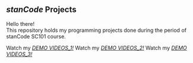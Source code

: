 ## *stanCode* Projects
Hello there!\
This repository holds my programming projects done during the period of stanCode SC101 course.

Watch my *[DEMO VIDEOS_1!](https://drive.google.com/file/d/1zrL4VMorgi9_F2cPKk8FRl_DWvjVI_SK/view?usp=share_link)*
Watch my *[DEMO VIDEOS_2!](https://drive.google.com/file/d/1S6xGBBSmVpJnDlUFx1I7b7P7D2ihYSou/view?usp=share_link)*
Watch my *[DEMO VIDEOS_3!](https://drive.google.com/file/d/1DXS9ugnR_j-frNfVkpWF4C0b7ou-tFQH/view?usp=share_link)*
